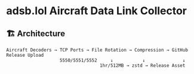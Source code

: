 # adsb.lol Aircraft Data Link Collector

## 🏗️ Architecture

```
Aircraft Decoders → TCP Ports → File Rotation → Compression → GitHub Release Upload
                    5550/5551/5552     ↓           ↓              ↓
                                   1hr/512MB → zstd → Release Asset
```
